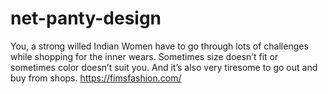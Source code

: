 # net-panty-design
You, a strong willed Indian Women have to go through lots of challenges while shopping for the inner wears. Sometimes size doesn’t fit or sometimes color doesn’t suit you. And it’s also very tiresome to go out and buy from shops.   https://fimsfashion.com/
